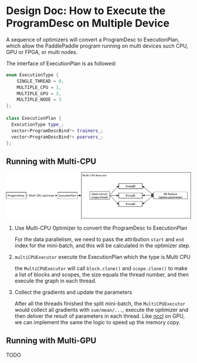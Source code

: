 # Design Doc: How to Execute the ProgramDesc on Multiple Device

A sequence of optimizers will convert a ProgramDesc to ExecutionPlan, which allow
the PaddlePaddle program running on multi devices such CPU, GPU or FPGA,
or multi nodes.

The interface of ExecutionPlan is as followed:

```cpp
enum ExecutionType {
    SINGLE_THREAD = 0,
    MULTIPLE_CPU = 1,
    MULTIPLE_GPU = 2,
    MULTIPLE_NODE = 3
};

class ExecutionPlan {
  ExecutionType type_;
  vector<ProgramDescBind*> trainers_;
  vector<ProgramDescBind*> pservers_;
};
```

## Running with Multi-CPU

<img src="src/multi_cpu.png">

1. Use Multi-CPU Optimizer to convert the ProgramDesc to ExecutionPlan

    For the data parallelism, we need to pass the attribution `start` and `end`
    index for the mini-batch, and this will be calculated in the optimizer step.
1. `multiCPUExecutor` execute the ExecutionPlan which the type is Multi CPU

    the `MultiCPUExecutor` will call `block.clone()` and `scope.clone()` to make
    a list of blocks and scopes, the size equals the thread number, and then execute
    the graph in each thread.
1. Collect the gradients and update the parameters

    After all the threads finished the split mini-batch, the `MultiCPUExecutor` would
    collect all gradients with `sum/mean/...`, execute the optimizer and then deliver
    the result of parameters in each thread.
    Like [nccl](https://developer.nvidia.com/nccl) on GPU, we can implement the same
    the logic to speed up the memory copy.

## Running with Multi-GPU

TODO
